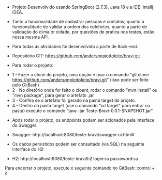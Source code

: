 
* Projeto Desenvolvido usando SpringBoot (2.7.3), Java 18 e a IDE: Intellj IDEA.


* Tanto a funcionalidade de cadastrar pessoas e contatos, quanto a funcionalidade de validar a ordem dos colchetes,
  quanto a parte de validação do clima or cidade, por questões de pratica nos testes, estão nessa mesma API.


* Para todas as atividades foi desenvolvido a parte de Back-end.


* Repositório GIT:
  https://github.com/andersonpiottoleite/bravi.git


* Para rodar o projeto:
- 1 - Fazer o clone do projeto, uma opção é usar o comando "git clone https://github.com/andersonpiottoleite/bravi.git" (isso pode ser feito pelo GitBash)
- 2 - No diretório onde for feito o cloent, rodar o comando "mvn install" ou "mvn package", para gerar o artefato .jar
- 3 - Confira se o artefato foi gerado na pasta target do projeto.
- 4 - Dentro da pasta target (use o comando "cd target" para entrar na pasta) execute o comando "java -jar Teste-Bravi-0.0.1-SNAPSHOT.jar"

* Após rodar o projeto, os endpoints podem ser acionados pela interface do Swagger:

* Swagger:
  http://localhost:8080/teste-bravi/swagger-ui.html#


* Os dados persistidos podem ser consultado (via SQL) na seguinte interface do H2:
* H2:
  http://localhost:8080/teste-bravi/h2
  login:sa
  passoword:sa


Para encerrar o projeto, execute o seguinte comando no GitBash:
control + c 